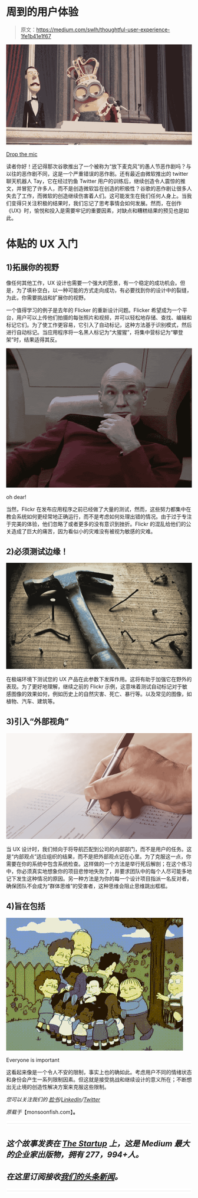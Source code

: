 # 周到的用户体验

> 原文：<https://medium.com/swlh/thoughtful-user-experience-1fe1b41e1f67>

![](img/50b9037c92ec397ef6b80002af8934cc.png)

[Drop the mic](https://www.theguardian.com/technology/2016/apr/01/google-drops-the-mic-when-april-fools-day-pranks-go-wrong)

读者你好！还记得那次谷歌推出了一个被称为“放下麦克风”的愚人节恶作剧吗？与以往的恶作剧不同，这是一个严重错误的恶作剧。还有最近由微软推出的 twitter 聊天机器人 Tay，它在经过钓鱼 Twitter 用户的训练后，继续创造令人震惊的推文，并冒犯了许多人，而不是创造微软旨在创造的积极性？谷歌的恶作剧让很多人失去了工作，而微软的创造继续伤害着人们。这可能发生在我们任何人身上。当我们变得只关注积极的结果时，我们忘记了思考事情会如何发展。然而，在创作《UX》时，愉悦和投入是需要牢记的重要因素，对缺点和糟糕结果的预见也是如此。

# 体贴的 UX 入门

## 1)拓展你的视野

像任何其他工作，UX 设计也需要一个强大的愿景，有一个稳定的成功机会。但是，为了填补空白，以一种可能的方式走向成功，有必要找到你的设计中的裂缝，为此，你需要挑战和扩展你的视野。

一个值得学习的例子是去年的 Flicker 的重新设计问题。Flicker 希望成为一个平台，用户可以上传他们拍摄的每张照片和视频，并可以轻松地存储、查找、编辑和标记它们。为了使工作更容易，它引入了自动标记，这种方法基于识别模式，然后进行自动标记。当应用程序将一名黑人标记为“大猩猩”，将集中营标记为“攀登架”时，结果适得其反。

![](img/fa37792d885c13a207cf33b4c39aeed6.png)

oh dear!

当然，Flickr 在发布应用程序之前已经做了大量的测试，然而，这些努力都集中在教会系统如何更经常地正确运行，而不是考虑如何处理出错的情况。由于过于专注于完美的体验，他们忽略了或者更多的没有意识到挫折。Flickr 的混乱给他们的公关造成了巨大的痛苦，因为看似小的灾难没有被视为敏感的灾难。

## 2)必须测试边缘！

![](img/cdb4c4979244ff50b650ad71d664a705.png)

在极端环境下测试您的 UX 产品在此参数下发挥作用。这将有助于加强它在野外的表现。为了更好地理解，继续之前的 Flickr 示例，这意味着测试自动标记对于敏感图像的效果如何，例如历史上的自然灾害、死亡、暴行等。以及常见的图像，如植物、汽车、建筑等。

## 3)引入“外部视角”

![](img/80045fa4e5e42929c21925e188df5e13.png)

当 UX 设计时，我们倾向于将导航匹配到公司的内部部门，而不是用户的任务。这是“内部观点”适应组织的结果，而不是把外部观点记在心里。为了克服这一点，你需要在你的系统中包含系统检查。这样做的一个方法是举行死后解剖；在这个练习中，你必须真实地想象你的项目悲惨地失败了，并要求团队中的每个人尽可能多地记下发生这种情况的原因。另一种方法是为你的每一个设计项目指派一名反对者，确保团队不会成为“群体思维”的受害者，这种思维会阻止思维跳出框框。

## 4)旨在包括

![](img/5f9f3c5e2df9facea0939ecacebe07ca.png)

Everyone is important

这看起来像是一个令人不安的限制，事实上也的确如此。考虑用户不同的情绪状态和身份会产生一系列限制因素。但这就是接受挑战和继续设计的意义所在；不断想出无止境的创造性解决方案来克服这些限制。

*您可以关注我们的* [*脸书*](https://www.facebook.com/monsoonfish)*/*[*LinkedIn*](https://www.linkedin.com/company/13404751/)*/*[*Twitter*](https://twitter.com/monsoonfishy)

*原载于*【monsoonfish.com】**。**

*![](img/731acf26f5d44fdc58d99a6388fe935d.png)*

## *这个故事发表在 [The Startup](https://medium.com/swlh) 上，这是 Medium 最大的企业家出版物，拥有 277，994+人。*

## *在这里订阅接收[我们的头条新闻](http://growthsupply.com/the-startup-newsletter/)。*

*![](img/731acf26f5d44fdc58d99a6388fe935d.png)*